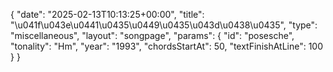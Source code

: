 {
    "date": "2025-02-13T10:13:25+00:00",
    "title": "\u041f\u043e\u0441\u0435\u0449\u0435\u043d\u0438\u0435",
    "type": "miscellaneous",
    "layout": "songpage",
    "params": {
        "id": "posesche",
        "tonality": "Hm",
        "year": "1993",
        "chordsStartAt": 50,
        "textFinishAtLine": 100
    }
}